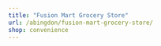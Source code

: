 ```yaml
---
title: "Fusion Mart Grocery Store"
url: /abingdon/fusion-mart-grocery-store/
shop: convenience
---
```

